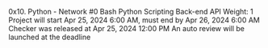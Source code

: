0x10. Python - Network #0
Bash
Python
Scripting
Back-end
API
 Weight: 1
 Project will start Apr 25, 2024 6:00 AM, must end by Apr 26, 2024 6:00 AM
 Checker was released at Apr 25, 2024 12:00 PM
 An auto review will be launched at the deadline

